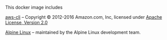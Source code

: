 This docker image includes

[aws-cli](https://github.com/aws/aws-cli)
– Copyright © 2012-2016 Amazon.com, Inc, licensed under
[Apache License, Version 2.0](http://aws.amazon.com/apache2.0/)

[Alpine Linux](http://www.alpinelinux.org/)
– maintained by the Alpine Linux
development team.
